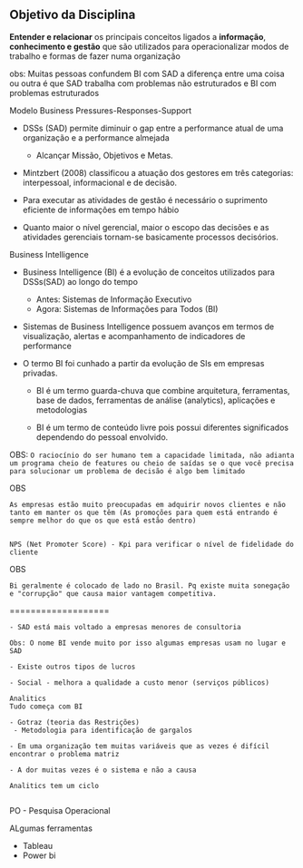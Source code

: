 ## Objetivo da Disciplina



**Entender e relacionar** os principais conceitos ligados a **informação**, **conhecimento e gestão** que são utilizados para operacionalizar modos de trabalho e formas de fazer numa organização




obs: Muitas pessoas confundem BI com SAD a diferença entre uma coisa ou outra é que SAD trabalha com problemas não estruturados e BI com problemas estruturados

Modelo Business Pressures-Responses-Support

- DSSs (SAD) permite diminuir o gap entre a performance atual de uma organização e a performance almejada
    - Alcançar Missão, Objetivos e Metas.

- Mintzbert (2008) classificou a atuação dos gestores em três categorias: interpessoal, informacional e de decisão.

- Para executar as atividades de gestão é necessário o suprimento eficiente de informações em tempo hábio

- Quanto maior o nível gerencial, maior o escopo das decisões e as atividades gerenciais tornam-se basicamente processos decisórios.


Business Intelligence

- Business Intelligence (BI) é a evolução de conceitos utilizados para DSSs(SAD) ao longo do tempo
    - Antes: Sistemas de Informação Executivo
    - Agora: Sistemas de Informações para Todos (BI)

- Sistemas de Business Intelligence possuem avanços em termos de visualização, alertas e acompanhamento de indicadores de performance

- O termo BI foi cunhado a partir da evolução de SIs em empresas privadas.

    - BI é um termo guarda-chuva que combine arquitetura, ferramentas, base de dados, ferramentas de análise (analytics), aplicações e metodologias

    - BI é um termo de conteúdo livre pois possui diferentes significados dependendo do pessoal envolvido.


OBS:
```O raciocínio do ser humano tem a capacidade limitada, não adianta um programa cheio de features ou cheio de saídas se o que você precisa para solucionar um problema de decisão é algo bem limitado```

OBS
```
As empresas estão muito preocupadas em adquirir novos clientes e não tanto em manter os que têm (As promoções para quem está entrando é sempre melhor do que os que está estão dentro)


NPS (Net Promoter Score) - Kpi para verificar o nível de fidelidade do cliente
```

OBS
```
Bi geralmente é colocado de lado no Brasil. Pq existe muita sonegação e "corrupção" que causa maior vantagem competitiva.
```

===================

```
- SAD está mais voltado a empresas menores de consultoria

Obs: O nome BI vende muito por isso algumas empresas usam no lugar e SAD

- Existe outros tipos de lucros 

- Social - melhora a qualidade a custo menor (serviços públicos)

Analitics
Tudo começa com BI

- Gotraz (teoria das Restrições)
 - Metodologia para identificação de gargalos

- Em uma organização tem muitas variáveis que as vezes é difícil encontrar o problema matriz

- A dor muitas vezes é o sistema e não a causa

Analitics tem um ciclo


```

PO - Pesquisa Operacional





ALgumas ferramentas

- Tableau
- Power bi


